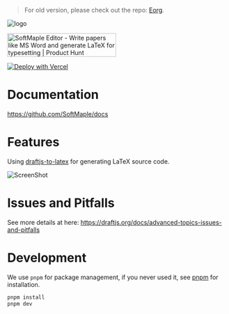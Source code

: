 > For old version, please check out the repo: [Eorg](https://github.com/zhyd1997/Eorg).

![logo](https://ik.imagekit.io/1winv85cn8g/SoftMaple/logo.png)

<a href="https://www.producthunt.com/posts/softmaple-editor?utm_source=badge-featured&utm_medium=badge&utm_souce=badge-softmaple-editor" target="_blank"><img src="https://api.producthunt.com/widgets/embed-image/v1/featured.svg?post_id=325437&theme=light" alt="SoftMaple Editor - Write papers like MS Word and generate LaTeX for typesetting | Product Hunt" style="width: 250px; height: 54px;" width="250" height="54" /></a>

[![Deploy with Vercel](https://vercel.com/button)](https://vercel.com/new/clone?repository-url=https%3A%2F%2Fgithub.com%2FSoftMaple%2FEditor&project-name=editor)
# Documentation

https://github.com/SoftMaple/docs

# Features

Using [draftjs-to-latex](https://github.com/zhyd1997/draftjs-to-latex) for generating LaTeX source code.

![ScreenShot](https://ik.imagekit.io/1winv85cn8g/SoftMaple/Editor/ScreenShot_fzMyhfo5V.png)

# Issues and Pitfalls

See more details at here: https://draftjs.org/docs/advanced-topics-issues-and-pitfalls

# Development

We use `pnpm` for package management, if you never used it, see [pnpm](https://pnpm.io/installation) for installation. 

```bash
pnpm install
pnpm dev
```
